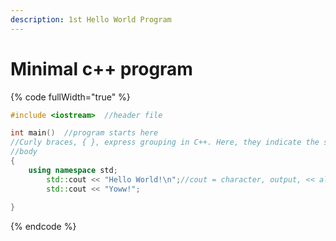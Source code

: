 ```yaml
---
description: 1st Hello World Program
---
```


# Minimal c++ program

{% code fullWidth="true" %}
```cpp
#include <iostream>  //header file

int main()  //program starts here
//Curly braces, { }, express grouping in C++. Here, they indicate the start and end of the function
//body
{
    using namespace std;
        std::cout << "Hello World!\n";//cout = character, output, << also output, semicolon is used at the end of statements
        std::cout << "Yoww!";
    
}


```
{% endcode %}
